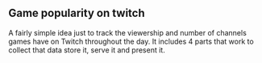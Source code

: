 ## Game popularity on twitch
A fairly simple idea just to track the viewership and number of channels games have on Twitch throughout the day. It 
includes 4 parts that work to collect that data store it, serve it and present it.